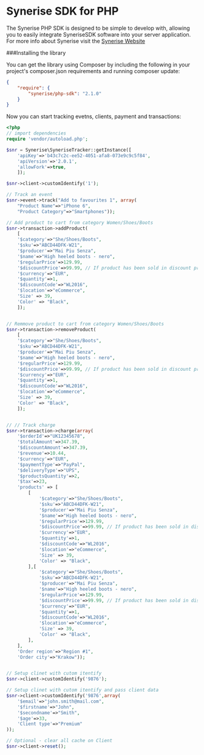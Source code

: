 # Synerise SDK for PHP

The Synerise PHP SDK is designed to be simple to develop with, allowing you to easily integrate SyneriseSDK software into your server application. For more info about Synerise visit the [Synerise Website](http://synerise.com)


###Installing the library

You can get the library using Composer by including the following in your project's composer.json requirements and running composer update:


```json
{
    "require": {
        "synerise/php-sdk": "2.1.0"
    }
}
```


Now you can start tracking evetns, clients, payment and transactions:

```php
<?php
// import dependencies
require 'vendor/autoload.php';

$snr = Synerise\SyneriseTracker::getInstance([
	'apiKey'=>'b43c7c2c-ee52-4051-afa8-073e9c9c5f84',
	'apiVersion'=>'2.0.1',
	'allowFork'=>true,
	]);

$snr->client->customIdentify('1');

// Track an event
$snr->event->track("Add to favourites 1", array(
	"Product Name"=>"iPhone 6",
    "Product Category"=>"Smartphones"));

// Add product to cart from category Women/Shoes/Boots
$snr->transaction->addProduct(
	[
	'$category'=>"She/Shoes/Boots",
	'$sku'=>"ABCD44DFK-W21",
	'$producer'=>"Mai Piu Senza",
	'$name'=>"High heeled boots - nero",
	'$regularPrice'=>129.99,
	'$discountPrice'=>99.99, // If product has been sold in discount price
	'$currency'=>"EUR",
	'$quantity'=>1,
	'$discountCode'=>"WL2016",
	'$location'=>"eCommerce",
	'Size' => 39,
	'Color' => "Black",
	]);


// Remmove product to cart from category Women/Shoes/Boots
$snr->transaction->removeProduct(
	[
	'$category'=>"She/Shoes/Boots",
	'$sku'=>"ABCD44DFK-W21",
	'$producer'=>"Mai Piu Senza",
	'$name'=>"High heeled boots - nero",
	'$regularPrice'=>129.99,
	'$discountPrice'=>99.99, // If product has been sold in discount price
	'$currency'=>"EUR",
	'$quantity'=>1,
	'$discountCode'=>"WL2016",
	'$location'=>"eCommerce",
	'Size' => 39,
	'Color' => "Black",
	]);


// // Track charge
$snr->transaction->charge(array(
	'$orderId'=>"UK12345678",
	'$totalAmount'=>347.39,
	'$discountAmount'=>347.39,
	'$revenue'=>10.44,
	'$currency'=>"EUR",
	'$paymentType'=>"PayPal",
	'$deliveryType'=>"UPS",
	'$productsQuantity'=>2,
	'$tax'=>23,
	'products' => [
		[
			'$category'=>"She/Shoes/Boots",
			'$sku'=>"ABCD44DFK-W21",
			'$producer'=>"Mai Piu Senza",
			'$name'=>"High heeled boots - nero",
			'$regularPrice'=>129.99,
			'$discountPrice'=>99.99, // If product has been sold in discount price
			'$currency'=>"EUR",
			'$quantity'=>1,
			'$discountCode'=>"WL2016",
			'$location'=>"eCommerce",
			'Size' => 39,
			'Color' => "Black",
		],[
			'$category'=>"She/Shoes/Boots",
			'$sku'=>"ABCD44DFK-W21",
			'$producer'=>"Mai Piu Senza",
			'$name'=>"High heeled boots - nero",
			'$regularPrice'=>129.99,
			'$discountPrice'=>99.99, // If product has been sold in discount price
			'$currency'=>"EUR",
			'$quantity'=>1,
			'$discountCode'=>"WL2016",
			'$location'=>"eCommerce",
			'Size' => 39,
			'Color' => "Black",
		],
	],
	'Order region'=>"Region #1",
	'Order city'=>"Krakow"));


// Setup clinet with cutom itentify
$snr->client->customIdentify('9876');

// Setup clinet with cutom itentify and pass client data
$snr->client->customIdentify('9876',array(
	'$email'=>"john.smith@mail.com",
	'$firstname'=>"John",
    '$secondname'=>"Smith",
    '$age'=>33,
    'Client type'=>"Premium"
));

// Optional - clear all cache on Client
$snr->client->reset();

```

